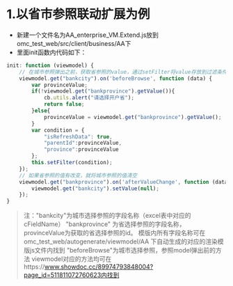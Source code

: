 <a name="6tTb2"></a>
# 1.以省市参照联动扩展为例
- 新建一个文件名为AA_enterprise_VM.Extend.js放到omc_test_web/src/client/business/AA下
- 里面init函数内代码如下：
```javascript
init: function (viewmodel) {
    // 在城市参照弹出之前，获取省参照的value，通过setFilter将value存放到过滤条件中（在城市参照获取城市列表时，会通过getFilter()获取value，作为过滤参数传到服务端）
    viewmodel.get("bankcity").on('beforeBrowse', function (data) {
        var provinceValue;
        if(!viewmodel.get("bankprovince").getValue()){
            cb.utils.alert("请选择开户省");
            return false;
        }else{
          	provinceValue = viewmodel.get("bankprovince").getValue();
        }
        var condition = {
            "isRefreshData": true,
            "parentId":provinceValue,
            "province":provinceValue
        };
        this.setFilter(condition);
    });
    // 如果省参照的值有改变，就将城市参照的值清空
    viewmodel.get("bankprovince").on('afterValueChange', function (data) {
      	viewmodel.get("bankcity").setValue(null);
    });
}
```
> 注："bankcity"为城市选择参照的字段名称（excel表中对应的cFieldName）
> "bankprovince" 为省选择参照的字段名称，provinceValue为获取的省选择参照的id。
> 模版内所有字段名称可在 omc_test_web/autogenerate/viewmodel/AA 下自动生成的对应的渲染模版js文件内找到
> "beforeBrowse"为城市选择参照，参照model弹出前的方法
> viewmodel对应的方法均可在https://www.showdoc.cc/89974793848004?page_id=511811072760623内找到